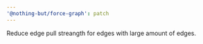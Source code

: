 ```yaml
---
'@nothing-but/force-graph': patch
---
```


Reduce edge pull streangth for edges with large amount of edges.
